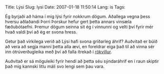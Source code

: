 Title: Lýsi
Slug: lysi
Date: 2007-01-18 11:50:14
Lang: is
Tags: 

Ég byrjaði að háma í mig lýsi fyrir nokkrum dögum. Aðallega vegna þess hversu aðlaðandi Þorri Þorskur hefur gert þetta annars vinsæla fæðubótaefni. Þremur dögum seinna sit ég í vinnunni og velti því fyrir mér hvað valdi því að ég er svona hress.

Getur það virkilega verið að Lýsi hafi svona gríðarleg áhrif? Auðvitað er búið að vera að segja manni þetta alla ævi, en foreldrar eiga það til að vinna sér inn ótrúverðugleika með því að falla ítrekað í [rökvillur][1].

Auðvitað er sá möguleiki fyrir hendi að þetta séu sýndaráhrif en í raun skiptir það mig kannski litlu máli svo lengi sem þau vara.

[1]: http://en.wikipedia.org/wiki/Misleading_vividness